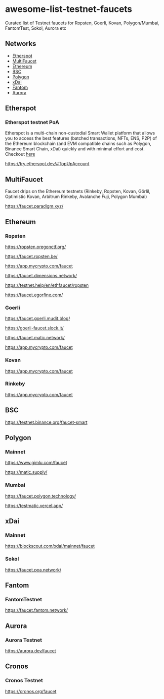 # awesome-list-testnet-faucets
Curated list of Testnet faucets for Ropsten, Goerli, Kovan, Polygon/Mumbai, FantomTest, Sokol, Aurora etc


## Networks

- [Etherspot](#etherspot)
- [MultiFaucet](#multifaucet)
- [Ethereum](#ethereum)
- [BSC](#bsc)
- [Polygon](#polygon)
- [xDai](#xdai)
- [Fantom](#fantom)
- [Aurora](#aurora)


## Etherspot

### Etherspot testnet PoA

Etherspot is a multi-chain non-custodial Smart Wallet platform that allows you to access the best features (batched transactions, NFTs, ENS, P2P) of the Ethereum blockchain (and EVM compatible chains such as Polygon, Binance Smart Chain, xDai) quickly and with minimal effort and cost.
Checkout [here](https://bit.ly/3oyavge)

https://try.etherspot.dev/#TopUpAccount

## MultiFaucet
Faucet drips on the Ethereum testnets (Rinkeby, Ropsten, Kovan, Görlil, Optimistic Kovan, Arbitrum Rinkeby, Avalanche Fuji, Polygon Mumbai)

https://faucet.paradigm.xyz/

## Ethereum
### Ropsten
https://ropsten.oregonctf.org/

https://faucet.ropsten.be/

https://app.mycrypto.com/faucet

https://faucet.dimensions.network/

https://testnet.help/en/ethfaucet/ropsten

https://faucet.egorfine.com/


### Goerli
https://faucet.goerli.mudit.blog/

https://goerli-faucet.slock.it/

https://faucet.matic.network/

https://app.mycrypto.com/faucet


### Kovan

https://app.mycrypto.com/faucet

### Rinkeby

https://app.mycrypto.com/faucet


## BSC

https://testnet.binance.org/faucet-smart

## Polygon

### Mainnet

https://www.gimlu.com/faucet

https://matic.supply/

### Mumbai

https://faucet.polygon.technology/

https://testmatic.vercel.app/

## xDai

### Mainnet

https://blockscout.com/xdai/mainnet/faucet

### Sokol

https://faucet.poa.network/

## Fantom

### FantomTestnet

https://faucet.fantom.network/

## Aurora

### Aurora Testnet

https://aurora.dev/faucet

## Cronos

### Cronos Testnet

https://cronos.org/faucet
